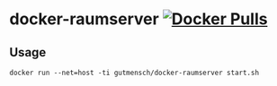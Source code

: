 # docker-raumserver [![Docker Pulls](https://img.shields.io/docker/pulls/gutmensch/raumserver.svg)](https://registry.hub.docker.com/u/gutmensch/raumserver/)

## Usage
```docker pull gutmensch/raumserver
docker run --net=host -ti gutmensch/docker-raumserver start.sh
```
